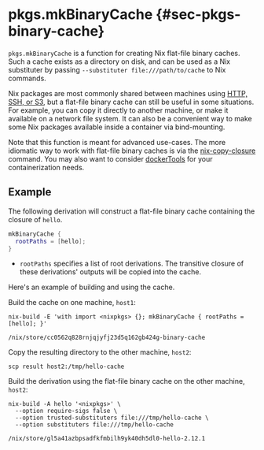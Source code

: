 # pkgs.mkBinaryCache {#sec-pkgs-binary-cache}

`pkgs.mkBinaryCache` is a function for creating Nix flat-file binary caches. Such a cache exists as a directory on disk, and can be used as a Nix substituter by passing `--substituter file:///path/to/cache` to Nix commands.

Nix packages are most commonly shared between machines using [HTTP, SSH, or S3](https://nixos.org/manual/nix/stable/package-management/sharing-packages.html), but a flat-file binary cache can still be useful in some situations. For example, you can copy it directly to another machine, or make it available on a network file system. It can also be a convenient way to make some Nix packages available inside a container via bind-mounting.

Note that this function is meant for advanced use-cases. The more idiomatic way to work with flat-file binary caches is via the [nix-copy-closure](https://nixos.org/manual/nix/stable/command-ref/nix-copy-closure.html) command. You may also want to consider [dockerTools](#sec-pkgs-dockerTools) for your containerization needs.

## Example

The following derivation will construct a flat-file binary cache containing the closure of `hello`.

```nix
mkBinaryCache {
  rootPaths = [hello];
}
```

- `rootPaths` specifies a list of root derivations. The transitive closure of these derivations' outputs will be copied into the cache.

Here's an example of building and using the cache.

Build the cache on one machine, `host1`:

```shellSession
nix-build -E 'with import <nixpkgs> {}; mkBinaryCache { rootPaths = [hello]; }'
```

```shellSession
/nix/store/cc0562q828rnjqjyfj23d5q162gb424g-binary-cache
```

Copy the resulting directory to the other machine, `host2`:

```shellSession
scp result host2:/tmp/hello-cache
```

Build the derivation using the flat-file binary cache on the other machine, `host2`:
```shellSession
nix-build -A hello '<nixpkgs>' \
  --option require-sigs false \
  --option trusted-substituters file:///tmp/hello-cache \
  --option substituters file:///tmp/hello-cache
```

```shellSession
/nix/store/gl5a41azbpsadfkfmbilh9yk40dh5dl0-hello-2.12.1
```
